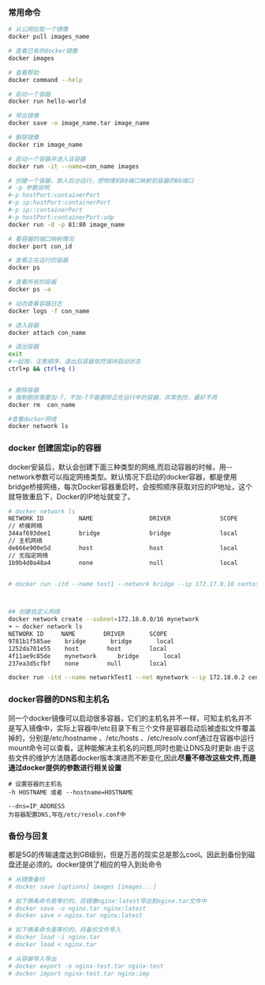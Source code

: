 ### 常用命令

```bash
# 从公网拉取一个镜像
docker pull images_name

# 查看已有的docker镜像
docker images

# 查看帮助
docker command --help

# 启动一个容器
docker run hello-world

# 导出镜像
docker save -o image_name.tar image_name

# 删除镜像
docker rim image_name

# 启动一个容器并进入该容器
docker run -it --name=con_name images

# 创建一个容器，放入后台运行，把物理机80端口映射到容器的80端口
# -p 参数说明
#-p hostPort:containerPort
#-p ip:hostPort:containerPort
#-p ip::containerPort
#-p hostPort:containerPort:udp
docker run -d -p 81:80 image_name

# 看容器的端口映射情况
docker port con_id

# 查看正在运行的容器
docker ps

# 查看所有的容器
docker ps -a

# 动态查看容器日志
docker logs -f con_name

# 进入容器
docker attach con_name

# 退出容器
exit
#一起按，注意顺序，退出后容器依然保持启动状态
ctrl+p && ctrl+q ()


# 删除容器
# 强制删除需要加-f，不加-f不能删除正在运行中的容器，非常危险，最好不用
docker rm  con_name

#查看docker网络
docker network ls
```

### docker 创建固定ip的容器

docker安装后，默认会创建下面三种类型的网络,而启动容器的时候，用--network参数可以指定网络类型。默认情况下启动的docker容器，都是使用bridge桥接网络，每次Docker容器重启时，会按照顺序获取对应的IP地址，这个就导致重启下，Docker的IP地址就变了。

```bash
# docker network ls
NETWORK ID          NAME                DRIVER              SCOPE
// 桥接网络
344af693dee1        bridge              bridge              local
// 主机网络
de666e900e5d        host                host                local
// 无指定网络
1b9b4d0a48a4        none                null                local


# docker run -itd --name test1 --network bridge --ip 172.17.0.10 centos:latest /bin/bash



## 创建自定义网络
docker network create --subnet=172.18.0.0/16 mynetwork
➜ ~ docker network ls
NETWORK ID     NAME        DRIVER       SCOPE
9781b1f585ae    bridge       bridge       local
1252da701e55    host        host        local
4f11ae9c85de    mynetwork      bridge       local
237ea3d5cfbf    none        null        local

docker run -itd --name networkTest1 --net mynetwork --ip 172.18.0.2 centos:latest /bin/bash
```

### docker容器的DNS和主机名

同一个docker镜像可以启动很多容器，它们的主机名并不一样，可知主机名并不是写入镜像中，实际上容器中/etc目录下有三个文件是容器启动后被虚拟文件覆盖掉的，分别是/etc/hostname 、/etc/hosts 、/etc/resolv.conf通过在容器中运行mount命令可以查看。这种能解决主机名的问题,同时也能让DNS及时更新.由于这些文件的维护方法随着docker版本演进而不断变化,因此**尽量不修改这些文件,而是通过docker提供的参数进行相关设置**

```
# 设置容器的主机名
-h HOSTNAME 或者 --hostname=HOSTNAME

--dns=IP_ADDRESS
为容器配置DNS,写在/etc/resolv.conf中
```

### 备份与回复

都是5G的传输速度达到GB级别，但是万恶的现实总是那么cool。因此到备份到磁盘还是必须的。docker提供了相应的导入到处命令

```bash
# 从镜像备份
# docker save [options] images [images...]

# 如下俩条命令是等价的。将镜像nginx:latest导出到nginx.tar文件中
# docker save -o nginx.tar nginx:latest
# docker save > nginx.tar nginx:latest

# 如下俩条命令是等价的。将备份文件导入
# docker load -i nginx.tar
# docker load < nginx.tar

# 从容器导入导出
# docker export -o nginx-test.tar nginx-test 
# docker import nginx-test.tar nginx:imp
```



